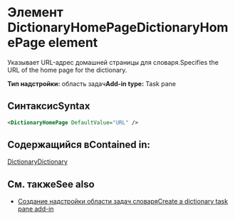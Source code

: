 # <a name="dictionaryhomepage-element"></a><span data-ttu-id="89630-101">Элемент DictionaryHomePage</span><span class="sxs-lookup"><span data-stu-id="89630-101">DictionaryHomePage element</span></span>

<span data-ttu-id="89630-102">Указывает URL-адрес домашней страницы для словаря.</span><span class="sxs-lookup"><span data-stu-id="89630-102">Specifies the URL of the home page for the dictionary.</span></span>

<span data-ttu-id="89630-103">**Тип надстройки:** область задач</span><span class="sxs-lookup"><span data-stu-id="89630-103">**Add-in type:** Task pane</span></span>

## <a name="syntax"></a><span data-ttu-id="89630-104">Синтаксис</span><span class="sxs-lookup"><span data-stu-id="89630-104">Syntax</span></span>

```XML
<DictionaryHomePage DefaultValue="URL" />
```

## <a name="contained-in"></a><span data-ttu-id="89630-105">Содержащийся в</span><span class="sxs-lookup"><span data-stu-id="89630-105">Contained in:</span></span>

[<span data-ttu-id="89630-106">Dictionary</span><span class="sxs-lookup"><span data-stu-id="89630-106">Dictionary</span></span>](dictionary.md)

## <a name="see-also"></a><span data-ttu-id="89630-107">См. также</span><span class="sxs-lookup"><span data-stu-id="89630-107">See also</span></span>

- [<span data-ttu-id="89630-108">Создание надстройки области задач словаря</span><span class="sxs-lookup"><span data-stu-id="89630-108">Create a dictionary task pane add-in</span></span>](https://docs.microsoft.com/office/dev/add-ins/word/dictionary-task-pane-add-ins)
    
